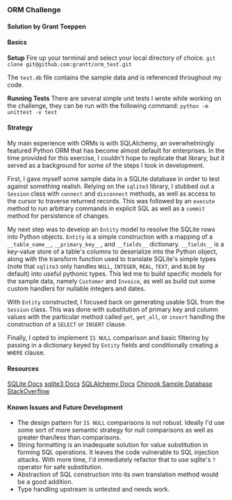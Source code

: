 ### ORM Challenge ###
#### Solution by Grant Toeppen ####


#### Basics ####
__Setup__
Fire up your terminal and select your local directory of choice.
```git clone git@github.com:grantt/orm_test.git```

The `test.db` file contains the sample data and is referenced throughout
my code.

__Running Tests__
There are several simple unit tests I wrote while working on the 
challenge, they can be run with the following command:
```python -m unittest -v test```

#### Strategy ####
My main experience with ORMs is with SQLAlchemy, an overwhelmingly 
featured Python ORM that has become almost default for enterprises. In
the time provided for this exercise, I couldn't hope to replicate that 
library, but it served as a background for some of the steps I took in
development.

First, I gave myself some sample data in a SQLite database in order to 
test against something realish. Relying on the `sqlite3` library, I stubbed 
out a `Session` class with `connect` and `disconnect` methods, as well 
as access to the cursor to traverse returned records. This was followed 
by an `execute` method to run arbitrary commands in explicit SQL as well 
as a `commit` method for persistence of changes.

My next step was to develop an `Entity` model to resolve the SQLite rows 
into Python objects. `Entity` is a simple construction with a mapping of 
a `__table_name__`, `__primary_key__`, and `__fields__` dictionary. 
`__fields__` is a key-value store of a table's columns to deserialize into 
the Python object, along with the transform function used to translate 
SQLite's simple types (note that `sqlite3` only handles `NULL`, 
`INTEGER`, `REAL`, `TEXT`, and `BLOB` by default) into useful pythonic 
types. This led me to build specific models for the sample data, namely 
`Customer` and `Invoice`, as well as build out some custom handlers for 
nullable integers and dates.

With `Entity` constructed, I focused back on generating usable SQL from 
the `Session` class. This was done with substitution of primary
key and column values with the particular method called `get`, `get_all`, 
or `insert` handling the construction of a `SELECT` or `INSERT` clause. 

Finally, I opted to implement `IS NULL` comparison and basic filtering 
by passing in a dictionary keyed by `Entity` fields and conditionally 
creating a `WHERE` clause.

#### Resources ####
[SQLite Docs](https://www.sqlite.org/docs.html)
[sqlite3 Docs](https://docs.python.org/2/library/sqlite3.html)
[SQLAlchemy Docs](https://docs.sqlalchemy.org/en/latest/)
[Chinook Sample Database](http://chinookdatabase.codeplex.com/)
[StackOverflow](https://http://stackoverflow.com/)

#### Known Issues and Future Development #### 
* The design pattern for `IS NULL` comparisons is not robust. Ideally 
I'd use some sort of more semantic strategy for null comparisons as well
as greater than/less than comparisons.
* String formatting is an inadequate solution for value substitution in
forming SQL operations. It leaves the code vulnerable to SQL injection 
attacks. With more time, I'd immediately refactor that to use sqlite's 
`?` operator for safe substitution.
* Abstraction of SQL construction into its own translation method would
be a good addition.
* Type handling upstream is untested and needs work.